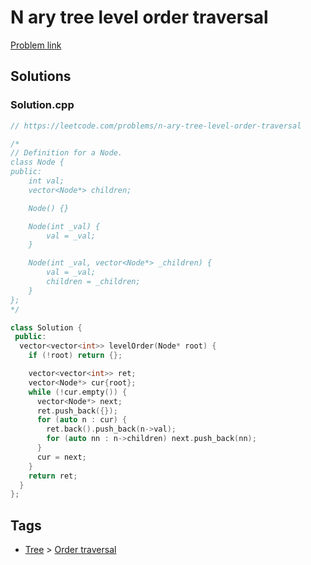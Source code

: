 # N ary tree level order traversal

[Problem link](https://leetcode.com/problems/n-ary-tree-level-order-traversal)

## Solutions


### Solution.cpp
```cpp
// https://leetcode.com/problems/n-ary-tree-level-order-traversal

/*
// Definition for a Node.
class Node {
public:
    int val;
    vector<Node*> children;

    Node() {}

    Node(int _val) {
        val = _val;
    }

    Node(int _val, vector<Node*> _children) {
        val = _val;
        children = _children;
    }
};
*/

class Solution {
 public:
  vector<vector<int>> levelOrder(Node* root) {
    if (!root) return {};

    vector<vector<int>> ret;
    vector<Node*> cur{root};
    while (!cur.empty()) {
      vector<Node*> next;
      ret.push_back({});
      for (auto n : cur) {
        ret.back().push_back(n->val);
        for (auto nn : n->children) next.push_back(nn);
      }
      cur = next;
    }
    return ret;
  }
};
```
## Tags

* [Tree](/Collections/tree.md#tree) > [Order traversal](/Collections/tree.md#order-traversal)

